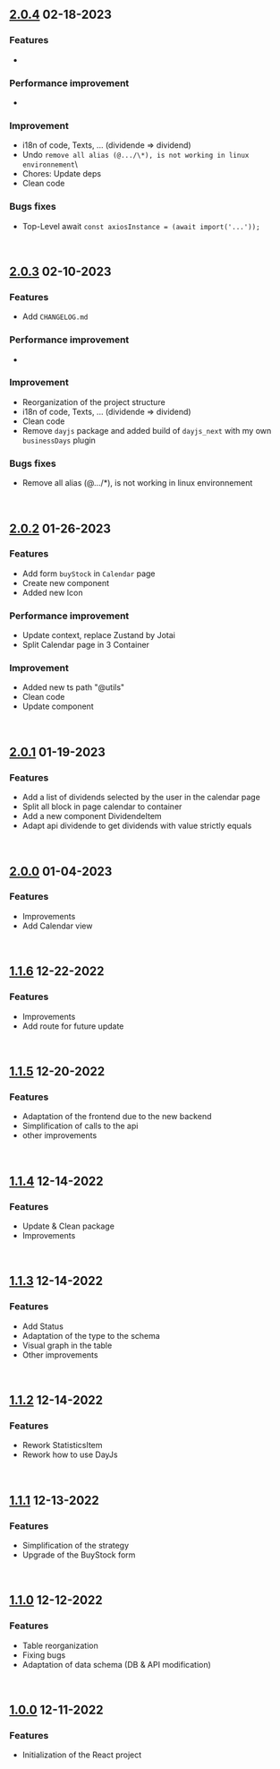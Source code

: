 ## [2.0.4]() 02-18-2023

### Features

- 

### Performance improvement

-

### Improvement

- i18n of code, Texts, ... (dividende => dividend)
- Undo `remove all alias (@.../\*), is not working in linux environnement`\
- Chores: Update deps
- Clean code

### Bugs fixes

- Top-Level await `const axiosInstance = (await import('...'));`

<br/>

## [2.0.3](https://github.com/KronosDev-Core/app-KronosFinancial/commit/30dac21ee54160127ec9c7b431ad82eba5b9ee0f) 02-10-2023

### Features

- Add `CHANGELOG.md`

### Performance improvement

-

### Improvement

- Reorganization of the project structure
- i18n of code, Texts, ... (dividende => dividend)
- Clean code
- Remove `dayjs` package and added build of `dayjs_next` with my own `businessDays` plugin

### Bugs fixes

- Remove all alias (@.../\*), is not working in linux environnement

<br/>

## [2.0.2](https://github.com/KronosDev-Core/app-KronosFinancial/commit/704a834f2148b46818d562989435145db649da71) 01-26-2023

### Features

- Add form `buyStock` in `Calendar` page
- Create new component
- Added new Icon

### Performance improvement

- Update context, replace Zustand by Jotai
- Split Calendar page in 3 Container

### Improvement

- Added new ts path "@utils"
- Clean code
- Update component

<br/>

## [2.0.1](https://github.com/KronosDev-Core/app-KronosFinancial/commit/4d1814fcc8cdf08fbb82ed7e918a583300ab62ce) 01-19-2023

### Features

- Add a list of dividends selected by the user in the calendar page
- Split all block in page calendar to container
- Add a new component DividendeItem
- Adapt api dividende to get dividends with value strictly equals

<br/>

## [2.0.0](https://github.com/KronosDev-Core/app-KronosFinancial/commit/cfe2d93b01a9f0cddd380ddc584c9784eb887ed8) 01-04-2023

### Features

- Improvements
- Add Calendar view

<br/>

## [1.1.6](https://github.com/KronosDev-Core/app-KronosFinancial/commit/0648455849c7c6ab73eceaa969b974fcfd5a5eb6) 12-22-2022

### Features

- Improvements
- Add route for future update

<br/>

## [1.1.5](https://github.com/KronosDev-Core/app-KronosFinancial/commit/d9d83d9386f631994e5c705d993a63bd84add65e) 12-20-2022

### Features

- Adaptation of the frontend due to the new backend
- Simplification of calls to the api
- other improvements

<br/>

## [1.1.4](https://github.com/KronosDev-Core/app-KronosFinancial/commit/9ddcb4a46838255b163dc20e929c5ea50c4cea3d) 12-14-2022

### Features

- Update & Clean package
- Improvements

<br/>

## [1.1.3](https://github.com/KronosDev-Core/app-KronosFinancial/commit/bb87ecaa65203dd686d3967d1a79cc6c00a231f5) 12-14-2022

### Features

- Add Status
- Adaptation of the type to the schema
- Visual graph in the table
- Other improvements

<br/>

## [1.1.2](https://github.com/KronosDev-Core/app-KronosFinancial/commit/0e8cf8141cac75431c556de097d927de7919238b) 12-14-2022

### Features

- Rework StatisticsItem
- Rework how to use DayJs

<br/>

## [1.1.1](https://github.com/KronosDev-Core/app-KronosFinancial/commit/d6564210201ed34f4c0809e7238a5da006ee8bcb) 12-13-2022

### Features

- Simplification of the strategy
- Upgrade of the BuyStock form

<br/>

## [1.1.0](https://github.com/KronosDev-Core/app-KronosFinancial/commit/700f48779a85353ec5f09ae0811a6379f7005ee3) 12-12-2022

### Features

- Table reorganization
- Fixing bugs
- Adaptation of data schema (DB & API modification)

<br/>

## [1.0.0](https://github.com/KronosDev-Core/app-KronosFinancial/commit/fa51a44b425ad26e3eded1749d610819f05a9d68) 12-11-2022

### Features

- Initialization of the React project
